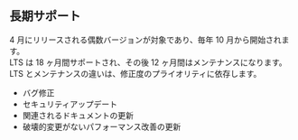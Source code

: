 ## 長期サポート

4 月にリリースされる偶数バージョンが対象であり、毎年 10 月から開始されます。  
LTS は 18 ヶ月間サポートされ、その後 12 ヶ月間はメンテナンスになります。  
LTS とメンテナンスの違いは、修正度のプライオリティに依存します。

* バグ修正
* セキュリティアップデート
* 関連されるドキュメントの更新
* 破壊的変更がないパフォーマンス改善の更新
